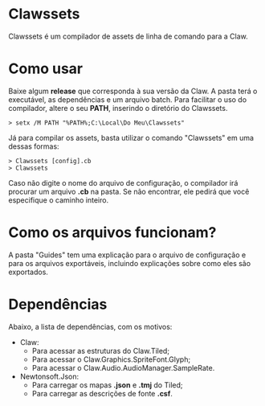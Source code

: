 # Clawssets
Clawssets é um compilador de assets de linha de comando para a Claw.

# Como usar
Baixe algum **release** que corresponda à sua versão da Claw. A pasta terá o executável, as dependências e um arquivo batch. Para facilitar o uso do compilador, altere o seu **PATH**, inserindo o diretório do Clawssets.

```
> setx /M PATH "%PATH%;C:\Local\Do Meu\Clawssets"
```

Já para compilar os assets, basta utilizar o comando "Clawssets" em uma dessas formas:

```
> Clawssets [config].cb
> Clawssets
```

Caso não digite o nome do arquivo de configuração, o compilador irá procurar um arquivo **.cb** na pasta. Se não encontrar, ele pedirá que você especifique o caminho inteiro.

# Como os arquivos funcionam?
A pasta "Guides" tem uma explicação para o arquivo de configuração e para os arquivos exportáveis, incluindo explicações sobre como eles são exportados.

# Dependências
Abaixo, a lista de dependências, com os motivos:
* Claw:
    * Para acessar as estruturas do Claw.Tiled;
    * Para acessar o Claw.Graphics.SpriteFont.Glyph;
	* Para acessar o Claw.Audio.AudioManager.SampleRate.
* Newtonsoft.Json:
    * Para carregar os mapas **.json** e **.tmj** do Tiled;
    * Para carregar as descrições de fonte **.csf**.